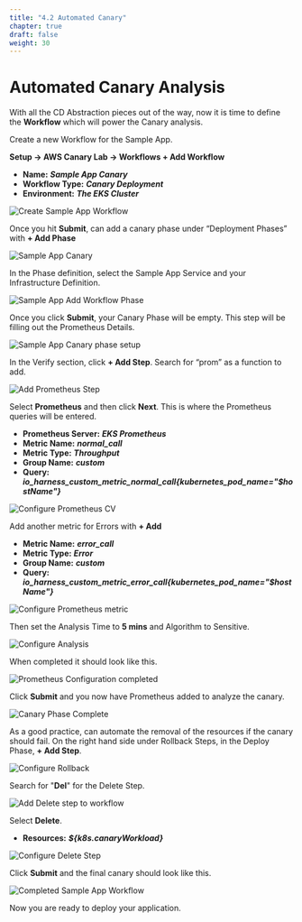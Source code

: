 ```yaml
---
title: "4.2 Automated Canary"
chapter: true
draft: false
weight: 30
---
```

# Automated Canary Analysis 

With all the CD Abstraction pieces out of the way, now it is time to define the **Workflow** which will power the Canary analysis.

Create a new Workflow for the Sample App. 

**Setup -> AWS Canary Lab -> Workflows + Add Workflow**

* **Name:** ***Sample App Canary***
* **Workflow Type:** ***Canary Deployment***
* **Environment:** ***The EKS Cluster***

![Create Sample App Workflow](/images/sample_app_workflow.png)

Once you hit **Submit**, can add a canary phase under “Deployment Phases” with **+ Add Phase**

![Sample App Canary](/images/sample_app_canary.png)

In the Phase definition, select the Sample App Service and your Infrastructure Definition.

![Sample App Add Workflow Phase](/images/sample_app_workflow_phase.png)

Once you click **Submit**, your Canary Phase will be empty. This step will be filling out the Prometheus Details.

![Sample App Canary phase setup](/images/sample_app_canary_setup.png)

In the Verify section, click **+ Add Step**. Search for “prom” as a function to add. 

![Add Prometheus Step](/images/sample_app_workflow_cv_step.png)

Select **Prometheus** and then click **Next**. This is where the Prometheus queries will be entered. 

* **Prometheus Server:** ***EKS Prometheus***
* **Metric Name:** ***normal_call***
* **Metric Type:** ***Throughput***
* **Group Name:** ***custom***
* **Query:** ***io_harness_custom_metric_normal_call{kubernetes_pod_name="$hostName"}***

![Configure Prometheus CV](/images/sample_app_configure_prometheus.png)

Add another metric for Errors with **+ Add**

* **Metric Name:** ***error_call***
* **Metric Type:** ***Error***
* **Group Name:** ***custom***
* **Query:** ***io_harness_custom_metric_error_call{kubernetes_pod_name="$hostName"}***

![Configure Prometheus metric](/images/sample_app_configure_prometheus_metric.png)

Then set the Analysis Time to **5 mins** and Algorithm to Sensitive. 

![Configure Analysis](/images/sample_app_cv_setup.png)

When completed it should look like this. 

![Prometheus Configuration completed](/images/sample_app_configure_prom_complete.png)

Click **Submit** and you now have Prometheus added to analyze the canary. 

![Canary Phase Complete](/images/sample_app_workflow_cv.png)

As a good practice, can automate the removal of the resources if the canary should fail. On the right hand side under Rollback Steps, in the Deploy Phase, **+ Add Step**.

![Configure Rollback](/images/sample_app_workflow_rollback.png)

Search for "**Del**" for the Delete Step.

![Add Delete step to workflow](/images/sample_app_delete_step.png)

Select **Delete**.

* **Resources:** ***${k8s.canaryWorkload}***

![Configure Delete Step](/images/sample_app_workflow_configure_del.png)

Click **Submit** and the final canary should look like this. 

![Completed Sample App Workflow](/images/sample_app_workflow_complete.png)

Now you are ready to deploy your application.
